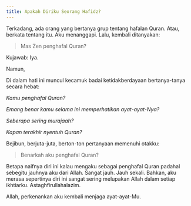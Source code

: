 ```yaml
---
title: Apakah Diriku Seorang Hafidz?
---
```


Terkadang, ada orang yang bertanya grup tentang hafalan Quran. Atau, berkata tentang itu. Aku menanggapi. Lalu, kembali ditanyakan:

> Mas Zen penghafal Quran?

Kujawab: Iya.

Namun,

Di dalam hati ini muncul kecamuk badai ketidakberdayaan bertanya-tanya secara hebat:

_Kamu penghafal Quran?_

_Emang benar kamu selama ini memperhatikan ayat-ayat-Nya?_

_Seberapa sering murajaah?_

_Kapan terakhir nyentuh Quran?_

Bejibun, berjuta-juta, berton-ton pertanyaan memenuhi otakku:

> Benarkah aku penghafal Quran?

Betapa naifnya diri ini kalau mengaku sebagai penghafal Quran padahal sebegitu jauhnya aku dari Allah. Sangat jauh. Jauh sekali. Bahkan, aku merasa sepertinya diri ini sangat sering melupakan Allah dalam setiap ikhtiarku. Astaghfirullahalazim.

Allah, perkenankan aku kembali menjaga ayat-ayat-Mu.